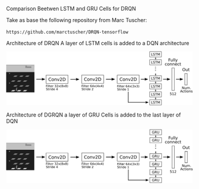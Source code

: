 Comparison Beetwen LSTM and GRU Cells for DRQN

Take as base the following repository from Marc Tuscher:

`https://github.com/marctuscher/DRQN-tensorflow`

Architecture of DRQN A layer of LSTM cells is added to a DQN architecture

![DRQN](tex/DRQN.png)

Architecture of DGRQN a layer of GRU Cells is added to the last layer of DQN

![DGRQN](tex/DGQN.png)

